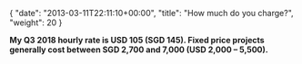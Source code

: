 {
   "date": "2013-03-11T22:11:10+00:00",
   "title": "How much do you charge?",
   "weight": 20
}

**My Q3 2018 hourly rate is USD 105 (SGD 145). Fixed price projects generally cost between SGD 2,700 and 7,000 (USD 2,000 – 5,500).**
